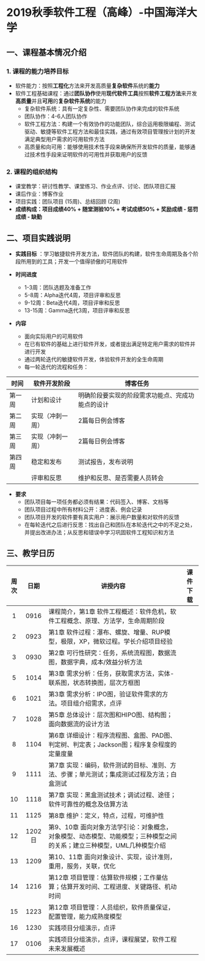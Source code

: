 # 2019秋季软件工程（高峰）-中国海洋大学

## 一、课程基本情况介绍

### 1. 课程的能力培养目标
   
- 软件能力：按照**工程化**方法来开发高质量**复杂软件**系统的**能力**
- 软件工程基础课程：通过**团队协作**使用**现代软件工具**按照**软件工程方法**来开发**高质量**并且**可用**的**复杂软件系统**的能力
    - 复杂软件系统：具有一定复杂性、需要团队协作来完成的软件系统
    - 团队协作：4-6人团队协作
    - 软件工程方法：构建一个有效协作的功能团队，综合运用极限编程、测试驱动、敏捷等软件工程方法和最佳实践，通过有效项目管理按计划的开发满足典型用户需求的可用软件方法
    - 高质量和向可用：能够使用技术性手段来确保所开发软件的质量，能够通过技术性手段来证明软件的可用性并获取用户的反馈

### 2. 课程的组织结构
- 课堂教学：研讨性教学、课堂练习、作业点评、讨论、团队项目汇报
- 课后作业：博客作业
- 项目实践：团队项目 (15周)、总结回顾 (2周)
- **成绩构成：项目成绩40% + 随堂测验10% + 考试成绩50% + 奖励成绩 - 惩罚成绩 - 缺勤**

## 二、项目实践说明

- **实践目标** ：学习敏捷软件开发方法，软件团队的构建，软件生命周期及各个阶段所用到的工具；开发一个值得骄傲的可用软件

- **时间进度**
  - 1-3周：团队选题及准备工作
  - 5-8周：Alpha迭代4周，项目评审和反思
  - 9-12周：Beta迭代4周，项目评审和反思
  - 13-15周：Gamma迭代3周，项目评审和反思
- **内容**
  - 面向实际用户的可用软件
  - 在已有软件的基础上进行软件开发，或者提出满足特定用户需求的软件并进行开发
  - 通过两轮迭代的敏捷软件开发，体验软件开发的全生命周期
  - 每一轮迭代的流程和任务：
  
| 时间|软件开发阶段|博客任务|
|----------|-------------|------|
| 第一周 |计划和设计 |明确阶段要实现的阶段需求功能点、完成功能点的设计|
| 第二周 |实现（冲刺一周）|2篇每日例会博客|
| 第三周 |实现（冲刺一周）|2篇每日例会博客|
| 第四周 |稳定和发布|测试报告，发布说明
||评审和反思|维护和反思、是否需要人员转会|

- **要求**
  -   团队项目每一项任务都必须有结果：代码签入、博客、文档等
  -   团队项目过程中所有材料公开：进度表、例会记录
  -   团队项目开发的软件要有真实用户：展示用户数量和对软件的反馈
  -   在每轮迭代之后进行反思：找出自己和团队在本轮迭代之中的不足之处，并提出改进办法；从反思和错误中学习巩固软件工程知识和方法

## 三、教学日历
| 周次|日期|讲授内容|课件下载|
|:-:|:-:|-|:-:|
|1|0916|课程简介，第1章 软件工程概述：软件危机，软件工程概念、原理、方法学，生命周期阶段||
|2|0923|第1章 软件过程：瀑布、螺旋、增量、RUP模型，极限，XP，微软过程。学长介绍项目经验||
|3|0930|第2章 可行性研究：任务，系统流程图，数据流图，数据字典，成本/效益分析方法||
|5|1014|第3章 需求分析：任务，获取需求方法，实体-联系图，状态转换图，层次方框图||
|6|1021|第3章 需求分析：IPO图，验证软件需求的方法。项目组介绍需求，点评||
|7|1028|第5章 总体设计：层次图和HIPO图、结构图；面向数据流的设计方法||
|8|1104|第6章 详细设计：程序流程图、盒图、PAD图、判定树、判定表；Jackson图；程序复杂程度的定量度量||
|9|1111|第7章 实现：编码，软件测试的目标、准则、方法、步骤；单元测试；集成测试过程及方法；白盒测试||
|10|1118|第7章 实现：黑盒测试技术；调试过程、途径；软件可靠性的概念及估算方法||
|11|1125|第8章 维护：定义，特点，过程，可维护性||
|12|1202日|第9、10章 面向对象方法学引论：对象概念，对象模型、动态模型、功能模型；三种模型之间的关系；建立三种模型，UML几种模型介绍||
|13|1209|第10、11章 面向对象设计、实现，设计准则，重用，服务，关联，优化||
|14|1216|第12章 项目管理：估算软件规模；工作量估算；估算开发时间、工程进度、关键路径、机动时间||
|15|1223|第12章 项目管理：人员组织，软件质量保证，配置管理，能力成熟度模型||
|16|1230|实践项目分组演示，点评||
|17|0106|实践项目分组演示，点评，课程展望，软件工程未来发展概述||














